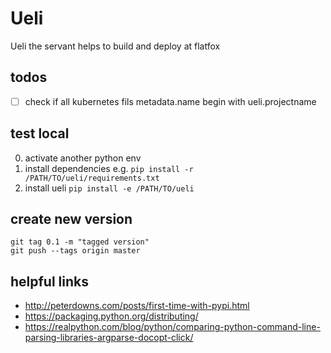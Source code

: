 # Ueli

Ueli the servant helps to build and deploy at flatfox

## todos

- [ ] check if all kubernetes fils metadata.name begin with ueli.projectname


## test local

0. activate another python env
0. install dependencies e.g. `pip install -r /PATH/TO/ueli/requirements.txt`
0. install ueli `pip install -e /PATH/TO/ueli`

## create new version

    git tag 0.1 -m "tagged version"
    git push --tags origin master


## helpful links

- http://peterdowns.com/posts/first-time-with-pypi.html
- https://packaging.python.org/distributing/
- https://realpython.com/blog/python/comparing-python-command-line-parsing-libraries-argparse-docopt-click/
